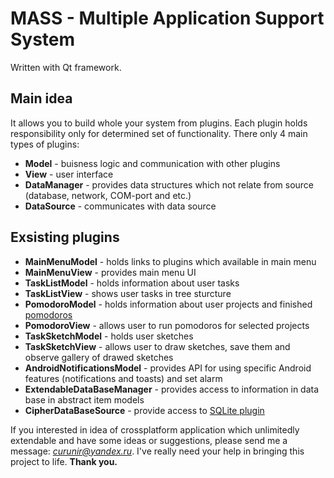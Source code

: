 # MASS - Multiple Application Support System
Written with Qt framework.

## Main idea
It allows you to build whole your system from plugins. Each plugin holds responsibility only for determined set of functionality. There only 4 main types of plugins:
- **Model** - buisness logic and communication with other plugins
- **View** - user interface
- **DataManager** - provides data structures which not relate from source (database, network, COM-port and etc.)
- **DataSource** - communicates with data source

## Exsisting plugins
- **MainMenuModel** - holds links to plugins which available in main menu
- **MainMenuView** - provides main menu UI 
- **TaskListModel** - holds information about user tasks
- **TaskListView** - shows user tasks in tree sturcture
- **PomodoroModel** - holds information about user projects and finished [pomodoros](https://en.wikipedia.org/wiki/Pomodoro_Technique)
- **PomodoroView** - allows user to run pomodoros for selected projects
- **TaskSketchModel** - holds user sketches
- **TaskSketchView** - allows user to draw sketches, save them and observe gallery of drawed sketches
- **AndroidNotificationsModel** - provides API for using specific Android features (notifications and toasts) and set alarm
- **ExtendableDataBaseManager** - provides access to information in data base in abstract item models
- **CipherDataBaseSource** - provide access to [SQLite plugin](https://github.com/devbean/QtCipherSqlitePlugin)

If you interested in idea of crossplatform application which unlimitedly extendable and have some ideas or suggestions, please send me a message: *curunir@yandex.ru*. I've really need your help in bringing this project to life.
**Thank you.**
